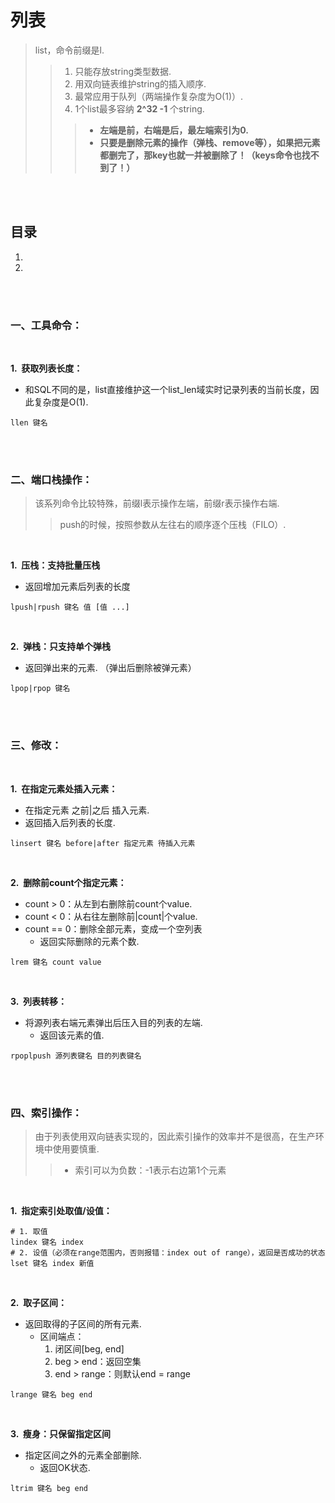 # 列表
> list，命令前缀是l.
>
>> 1. 只能存放string类型数据.
>> 2. 用双向链表维护string的插入顺序.
>> 3. 最常应用于队列（两端操作复杂度为O(1)）.
>> 4. 1个list最多容纳 **2^32 -1** 个string.
>>
>>> - **左端是前，右端是后，最左端索引为0.**
>>> - **只要是删除元素的操作（弹栈、remove等），如果把元素都删完了，那key也就一并被删除了！（keys命令也找不到了！）**

<br><br>

## 目录

1. []()
2. []()

<br><br>

### 一、工具命令：

<br>

**1.&nbsp; 获取列表长度：**

- 和SQL不同的是，list直接维护这一个list_len域实时记录列表的当前长度，因此复杂度是O(1).

```Shell
llen 键名
```

<br><br>

### 二、端口栈操作：
> 该系列命令比较特殊，前缀l表示操作左端，前缀r表示操作右端.
>
>> push的时候，按照参数从左往右的顺序逐个压栈（FILO）.

<br>

**1.&nbsp; 压栈：支持批量压栈**

- 返回增加元素后列表的长度

```Shell
lpush|rpush 键名 值 [值 ...]
```

<br>

**2.&nbsp; 弹栈：只支持单个弹栈**

- 返回弹出来的元素. （弹出后删除被弹元素）

```Shell
lpop|rpop 键名
```

<br><br>

### 三、修改：

<br>

**1.&nbsp; 在指定元素处插入元素：**

- 在指定元素 之前|之后 插入元素.
- 返回插入后列表的长度.

```Shell
linsert 键名 before|after 指定元素 待插入元素
```

<br>

**2.&nbsp; 删除前count个指定元素：**

- count > 0：从左到右删除前count个value.
- count < 0：从右往左删除前|count|个value.
- count == 0：删除全部元素，变成一个空列表
   - 返回实际删除的元素个数.

```Shell
lrem 键名 count value
```

<br>

**3.&nbsp; 列表转移：**

- 将源列表右端元素弹出后压入目的列表的左端.
   - 返回该元素的值.

```Shell
rpoplpush 源列表键名 目的列表键名
```

<br><br>

### 四、索引操作：
> 由于列表使用双向链表实现的，因此索引操作的效率并不是很高，在生产环境中使用要慎重.
>
>> - 索引可以为负数：-1表示右边第1个元素

<br>

**1.&nbsp; 指定索引处取值/设值：**

```Shell
# 1. 取值
lindex 键名 index
# 2. 设值（必须在range范围内，否则报错：index out of range），返回是否成功的状态
lset 键名 index 新值
```

<br>

**2.&nbsp; 取子区间：**

- 返回取得的子区间的所有元素.
   - 区间端点：
      1. 闭区间[beg, end]
      2. beg > end：返回空集
      3. end > range：则默认end = range

```Shell
lrange 键名 beg end
```

<br>

**3.&nbsp; 瘦身：只保留指定区间**

- 指定区间之外的元素全部删除.
   - 返回OK状态.

```Shell
ltrim 键名 beg end
```
